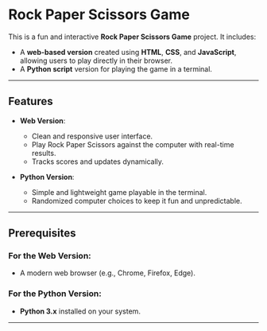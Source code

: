# Rock Paper Scissors Game

This is a fun and interactive **Rock Paper Scissors Game** project. It includes:
- A **web-based version** created using **HTML**, **CSS**, and **JavaScript**, allowing users to play directly in their browser.
- A **Python script** version for playing the game in a terminal.

---

## Features

- **Web Version**:
  - Clean and responsive user interface.
  - Play Rock Paper Scissors against the computer with real-time results.
  - Tracks scores and updates dynamically.

- **Python Version**:
  - Simple and lightweight game playable in the terminal.
  - Randomized computer choices to keep it fun and unpredictable.

---

## Prerequisites

### For the Web Version:
- A modern web browser (e.g., Chrome, Firefox, Edge).

### For the Python Version:
- **Python 3.x** installed on your system.

---
